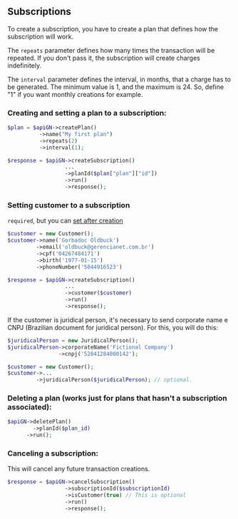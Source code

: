 ## Subscriptions

To create a subscription, you have to create a plan that defines how the subscription will work.

The `repeats` parameter defines how many times the transaction will be repeated. If you don't pass it, the subscription will create charges indefinitely.

The `interval` parameter defines the interval, in months, that a charge has to be generated. The minimum value is 1, and the maximum is 24. So, define "1" if you want monthly creations for example.

### Creating and setting a plan to a subscription:
```php
$plan = $apiGN->createPlan()
      	  ->name("My first plan")
      	  ->repeats(2)
      	  ->interval(1);

$response = $apiGN->createSubscription()
                  ...
                  ->planId($plan["plan"]["id"])
                  ->run()
                  ->response();
```

### Setting customer to a subscription
`required`, but you can [set after creation](/docs/CUSTOMER.md)
```php
$customer = new Customer();
$customer->name('Gorbadoc Oldbuck')
         ->email('oldbuck@gerencianet.com.br')
         ->cpf('04267484171')
         ->birth('1977-01-15')
         ->phoneNumber('5044916523')

$response = $apiGN->createSubscription()
                  ...
                  ->customer($customer)
                  ->run()
                  ->response();
```

If the customer is juridical person, it's necessary to send corporate name e CNPJ (Brazilian document for juridical person). For this, you will do this:
```php
$juridicalPerson = new JuridicalPerson();
$juridicalPerson->corporateName('Fictional Company')
                ->cnpj('52841284000142');

$customer = new Customer();
$customer->...
         ->juridicalPerson($juridicalPerson); // optional.
```

### Deleting a plan (works just for plans that hasn't a subscription associated):
```php
$apiGN->deletePlan()
	    ->planId($plan_id)
      ->run();
```

### Canceling a subscription:

This will cancel any future transaction creations.
```php
$response = $apiGN->cancelSubscription()
                  ->subscriptionId($subscriptionId)
                  ->isCustomer(true) // This is optional
                  ->run()
                  ->response();
```

